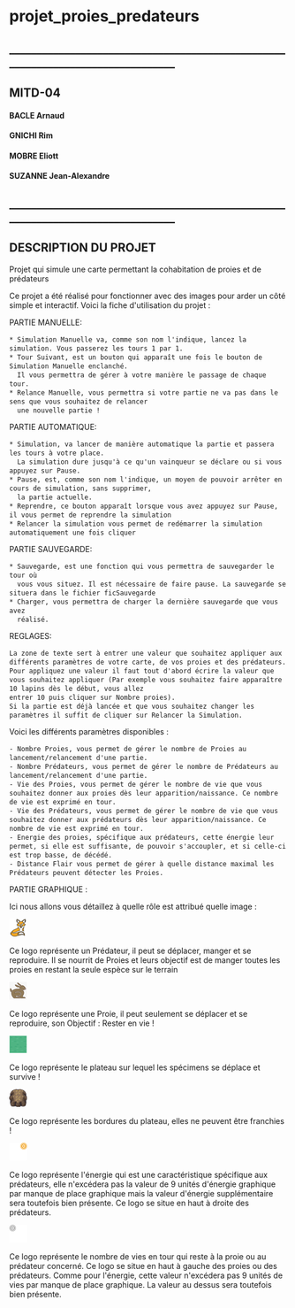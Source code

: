 # projet_proies_predateurs
## ________________________________________________________________________________

##  __MITD-04__

#### BACLE Arnaud 
#### GNICHI Rim 
#### MOBRE Eliott 
#### SUZANNE Jean-Alexandre 


## ________________________________________________________________________________




## __DESCRIPTION DU PROJET__

Projet qui simule une carte permettant la cohabitation de proies et de prédateurs

Ce projet a été réalisé pour fonctionner avec des images pour arder un côté simple et interactif.
Voici la fiche d'utilisation du projet : 

PARTIE MANUELLE:

    * Simulation Manuelle va, comme son nom l'indique, lancez la simulation. Vous passerez les tours 1 par 1.
    * Tour Suivant, est un bouton qui apparaît une fois le bouton de Simulation Manuelle enclanché.
      Il vous permettra de gérer à votre manière le passage de chaque tour.
    * Relance Manuelle, vous permettra si votre partie ne va pas dans le sens que vous souhaitez de relancer
      une nouvelle partie !

PARTIE AUTOMATIQUE:

    * Simulation, va lancer de manière automatique la partie et passera les tours à votre place.
      La simulation dure jusqu'à ce qu'un vainqueur se déclare ou si vous appuyez sur Pause.
    * Pause, est, comme son nom l'indique, un moyen de pouvoir arrêter en cours de simulation, sans supprimer,
      la partie actuelle.
    * Reprendre, ce bouton apparaît lorsque vous avez appuyez sur Pause, il vous permet de reprendre la simulation
    * Relancer la simulation vous permet de redémarrer la simulation automatiquement une fois cliquer

PARTIE SAUVEGARDE: 

    * Sauvegarde, est une fonction qui vous permettra de sauvegarder le tour où
      vous vous situez. Il est nécessaire de faire pause. La sauvegarde se situera dans le fichier ficSauvegarde
    * Charger, vous permettra de charger la dernière sauvegarde que vous avez
      réalisé.

REGLAGES: 

    La zone de texte sert à entrer une valeur que souhaitez appliquer aux différents paramètres de votre carte, de vos proies et des prédateurs. 
    Pour appliquez une valeur il faut tout d'abord écrire la valeur que vous souhaitez appliquer (Par exemple vous souhaitez faire apparaître 10 lapins dès le début, vous allez
    entrer 10 puis cliquer sur Nombre proies).
    Si la partie est déjà lancée et que vous souhaitez changer les paramètres il suffit de cliquer sur Relancer la Simulation.

Voici les différents paramètres disponibles :

    - Nombre Proies, vous permet de gérer le nombre de Proies au lancement/relancement d'une partie.
    - Nombre Prédateurs, vous permet de gérer le nombre de Prédateurs au lancement/relancement d'une partie.
    - Vie des Proies, vous permet de gérer le nombre de vie que vous souhaitez donner aux proies dès leur apparition/naissance. Ce nombre de vie est exprimé en tour.
    - Vie des Prédateurs, vous permet de gérer le nombre de vie que vous souhaitez donner aux prédateurs dès leur apparition/naissance. Ce nombre de vie est exprimé en tour.
    - Energie des proies, spécifique aux prédateurs, cette énergie leur permet, si elle est suffisante, de pouvoir s'accoupler, et si celle-ci est trop basse, de décédé.
    - Distance Flair vous permet de gérer à quelle distance maximal les Prédateurs peuvent détecter les Proies.

PARTIE GRAPHIQUE :

Ici nous allons vous détaillez à quelle rôle est attribué quelle image : 

<img src="https://github.com/uvsq22101285/projet_proies_predateurs/blob/main/fox.png" alt="Le prédateur"/>

Ce logo représente un Prédateur, il peut se déplacer, manger et se reproduire.
Il se nourrit de Proies et leurs objectif est de manger toutes les proies en restant la seule espèce sur le terrain 

<img src="https://github.com/uvsq22101285/projet_proies_predateurs/blob/main/rabbit.png" alt="La proie"/>

Ce logo représente une Proie, il peut seulement se déplacer et se reproduire, son Objectif : Rester en vie ! 

<img src="https://github.com/uvsq22101285/projet_proies_predateurs/blob/main/carr%C3%A9_sol.png" alt="Le sol"/>

Ce logo représente le plateau sur lequel les spécimens se déplace et survive !

<img src="https://github.com/uvsq22101285/projet_proies_predateurs/blob/main/Mur2.png" alt="Le sol"/>

Ce logo représente les bordures du plateau, elles ne peuvent être franchies ! 

<img src="https://github.com/uvsq22101285/projet_proies_predateurs/blob/main/Energie0.png" alt="Le sol"/>

Ce logo représente l'énergie qui est une caractéristique spécifique aux prédateurs, elle n'excédera pas la valeur de 9 unités d'énergie graphique par manque de place graphique
mais la valeur d'énergie supplémentaire sera toutefois bien présente. Ce logo se situe en haut à droite des prédateurs.

<img src="https://github.com/uvsq22101285/projet_proies_predateurs/blob/main/0.png" alt="Le sol"/>

Ce logo représente le nombre de vies en tour qui reste à la proie ou au prédateur concerné. Ce logo se situe en haut à gauche des proies ou des prédateurs. Comme pour l'énergie, cette valeur n'excédera pas 9 unités de vies par manque de place graphique. La valeur au dessus sera toutefois bien présente.







